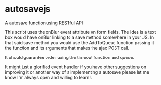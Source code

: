 # autosavejs
A autosave function using RESTful API

This script uses the onBlur event attribute on form fields. The Idea is a text box would have onBlur linking to a save method somewhere in your JS. In that said save method you would use the AddToQueue function passing it the function and its arguments that makes the ajax POST call.

It should guarantee order using the timeout function and queue.

It might just a glorified event handler if you have other suggestions on improving it or another way of a implementing a autosave please let me know I'm always open and willing to learn!. 
